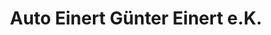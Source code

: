 ---
title: "Auto Einert Günter Einert e.K."
url: /kemnath/auto-einert-guenter-einert-e-k/
shop: Autowerkstatt
---